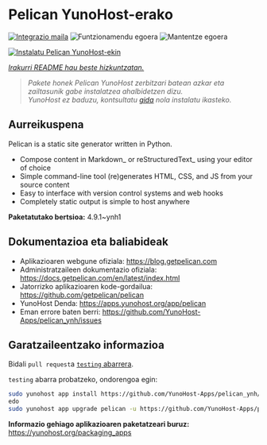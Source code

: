 <!--
Ohart ongi: README hau automatikoki sortu da <https://github.com/YunoHost/apps/tree/master/tools/readme_generator>ri esker
EZ editatu eskuz.
-->

# Pelican YunoHost-erako

[![Integrazio maila](https://dash.yunohost.org/integration/pelican.svg)](https://dash.yunohost.org/appci/app/pelican) ![Funtzionamendu egoera](https://ci-apps.yunohost.org/ci/badges/pelican.status.svg) ![Mantentze egoera](https://ci-apps.yunohost.org/ci/badges/pelican.maintain.svg)

[![Instalatu Pelican YunoHost-ekin](https://install-app.yunohost.org/install-with-yunohost.svg)](https://install-app.yunohost.org/?app=pelican)

*[Irakurri README hau beste hizkuntzatan.](./ALL_README.md)*

> *Pakete honek Pelican YunoHost zerbitzari batean azkar eta zailtasunik gabe instalatzea ahalbidetzen dizu.*  
> *YunoHost ez baduzu, kontsultatu [gida](https://yunohost.org/install) nola instalatu ikasteko.*

## Aurreikuspena

Pelican is a static site generator written in Python.

* Compose content in Markdown_ or reStructuredText_ using your editor of choice
* Simple command-line tool (re)generates HTML, CSS, and JS from your source content
* Easy to interface with version control systems and web hooks
* Completely static output is simple to host anywhere


**Paketatutako bertsioa:** 4.9.1~ynh1
## Dokumentazioa eta baliabideak

- Aplikazioaren webgune ofiziala: <https://blog.getpelican.com>
- Administratzaileen dokumentazio ofiziala: <https://docs.getpelican.com/en/latest/index.html>
- Jatorrizko aplikazioaren kode-gordailua: <https://github.com/getpelican/pelican>
- YunoHost Denda: <https://apps.yunohost.org/app/pelican>
- Eman errore baten berri: <https://github.com/YunoHost-Apps/pelican_ynh/issues>

## Garatzaileentzako informazioa

Bidali `pull request`a [`testing` abarrera](https://github.com/YunoHost-Apps/pelican_ynh/tree/testing).

`testing` abarra probatzeko, ondorengoa egin:

```bash
sudo yunohost app install https://github.com/YunoHost-Apps/pelican_ynh/tree/testing --debug
edo
sudo yunohost app upgrade pelican -u https://github.com/YunoHost-Apps/pelican_ynh/tree/testing --debug
```

**Informazio gehiago aplikazioaren paketatzeari buruz:** <https://yunohost.org/packaging_apps>
